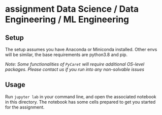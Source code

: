 #  assignment Data Science / Data Engineering / ML Engineering

## Setup
The setup assumes you have Anaconda or Miniconda installed. Other envs will be similar, the base requirements are python3.8 and pip.


*Note: Some functionalities of `PyCaret` will require additional OS-level packages. Please contact us if you run into any non-solvable issues*

## Usage

Run `jupyter lab` in your command line, and open the associated notebook in this directory.
The notebook has some cells prepared to get you started for the assignment.
